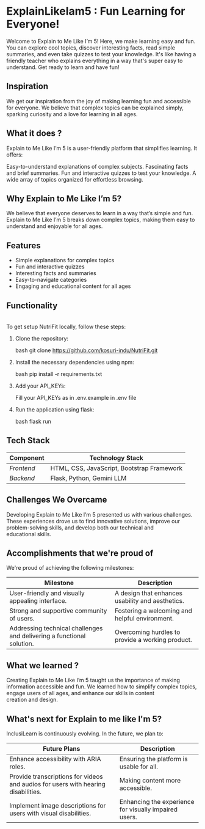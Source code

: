 # ExplainLikeIam5 : Fun Learning for Everyone!

Welcome to Explain to Me Like I’m 5! Here, we make learning easy and fun. You can explore cool topics, discover interesting facts, read simple summaries, and even take quizzes to test your knowledge. It's like having a friendly teacher who explains everything in a way that's super easy to understand. Get ready to learn and have fun!

## Inspiration

We get our inspiration from the joy of making learning fun and accessible for everyone. We believe that complex topics can be explained simply, sparking curiosity and a love for learning in all ages.


## What it does ?

Explain to Me Like I’m 5 is a user-friendly platform that simplifies learning. It offers:

Easy-to-understand explanations of complex subjects.
Fascinating facts and brief summaries.
Fun and interactive quizzes to test your knowledge.
A wide array of topics organized for effortless browsing.

## Why Explain to Me Like I’m 5? 

We believe that everyone deserves to learn in a way that’s simple and fun. Explain to Me Like I’m 5 breaks down complex topics, making them easy to understand and enjoyable for all ages.

## Features

- Simple explanations for complex topics
- Fun and interactive quizzes
- Interesting facts and summaries
- Easy-to-navigate categories
- Engaging and educational content for all ages

## Functionality

<!-- ### Try it out here : https://taska-manager.onrender.com/ -->
<br>
To get setup NutriFit locally, follow these steps:

1. Clone the repository:
   
   bash
   git clone https://github.com/kosuri-indu/NutriFit.git
   
2. Install the necessary dependencies using npm:
   
   bash
   pip install -r requirements.txt
   
3. Add your API_KEYs:

   Fill your API_KEYs as in .env.example in .env file
   
5. Run the application using flask:
   
   bash
   flask run


## Tech Stack

| Component        | Technology Stack                           |
|------------------|--------------------------------------------|
| *Frontend*     | HTML, CSS, JavaScript, Bootstrap Framework |
| *Backend*      | Flask, Python, Gemini LLM     |

## Challenges We Overcame

Developing Explain to Me Like I’m 5 presented us with various challenges. These experiences drove us to find innovative solutions, improve our problem-solving skills, and develop both our technical and educational skills.

## Accomplishments that we're proud of

We're proud of achieving the following milestones:

| Milestone                                           | Description                                  |
|-----------------------------------------------------|----------------------------------------------|
| User-friendly and visually appealing interface.     | A design that enhances usability and aesthetics. |
| Strong and supportive community of users.            | Fostering a welcoming and helpful environment. |
| Addressing technical challenges and delivering a functional solution. | Overcoming hurdles to provide a working product. |

## What we learned ?

Creating Explain to Me Like I’m 5 taught us the importance of making information accessible and fun. We learned how to simplify complex topics, engage users of all ages, and enhance our skills in content creation and design.

## What's next for Explain to me like I'm 5?

InclusiLearn is continuously evolving. In the future, we plan to:

| Future Plans                                       | Description                                |
|-----------------------------------------------------|--------------------------------------------|
| Enhance accessibility with ARIA roles.              | Ensuring the platform is usable for all.   |
| Provide transcriptions for videos and audios for users with hearing disabilities. | Making content more accessible.     |
| Implement image descriptions for users with visual disabilities. | Enhancing the experience for visually impaired users. |
 
